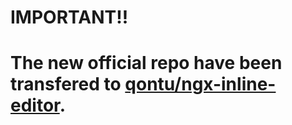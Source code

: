# IMPORTANT!!

# The new official repo have been transfered to [qontu/ngx-inline-editor](https://github.com/qontu/ngx-inline-editor).

